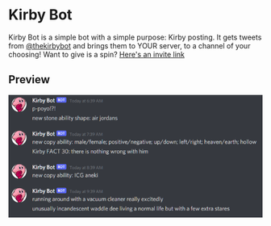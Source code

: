 # Kirby Bot
Kirby Bot is a simple bot with a simple purpose: Kirby posting. It gets tweets from [@thekirbybot](https://twitter.com/thekirbybot) 
and brings them to YOUR server, to a channel of your choosing! Want to give is a spin? [Here's an invite link](https://discord.com/oauth2/authorize?client_id=723217306557218827&scope=bot&permissions=388160)

## Preview

![kirby bot preview](preview.png)